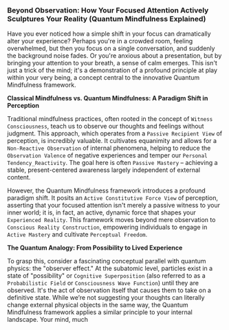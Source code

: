 ### Beyond Observation: How Your Focused Attention Actively Sculptures Your Reality (Quantum Mindfulness Explained)

Have you ever noticed how a simple shift in your focus can dramatically alter your experience? Perhaps you're in a crowded room, feeling overwhelmed, but then you focus on a single conversation, and suddenly the background noise fades. Or you're anxious about a presentation, but by bringing your attention to your breath, a sense of calm emerges. This isn't just a trick of the mind; it's a demonstration of a profound principle at play within your very being, a concept central to the innovative Quantum Mindfulness framework.

**Classical Mindfulness vs. Quantum Mindfulness: A Paradigm Shift in Perception**

Traditional mindfulness practices, often rooted in the concept of `Witness Consciousness`, teach us to observe our thoughts and feelings without judgment. This approach, which operates from a `Passive Recipient View` of perception, is incredibly valuable. It cultivates equanimity and allows for a `Non-Reactive Observation` of internal phenomena, helping to reduce the `Observation Valence` of negative experiences and temper our `Personal Tendency_Reactivity`. The goal here is often `Passive Mastery` – achieving a stable, present-centered awareness largely independent of external content.

However, the Quantum Mindfulness framework introduces a profound paradigm shift. It posits an `Active Constitutive Force View` of perception, asserting that your focused attention isn't merely a passive witness to your inner world; it is, in fact, an active, dynamic force that shapes your `Experienced Reality`. This framework moves beyond mere observation to `Conscious Reality Construction`, empowering individuals to engage in `Active Mastery` and cultivate `Perceptual Freedom`.

**The Quantum Analogy: From Possibility to Lived Experience**

To grasp this, consider a fascinating conceptual parallel with quantum physics: the "observer effect." At the subatomic level, particles exist in a state of "possibility" or `Cognitive Superposition` (also referred to as a `Probabilistic Field` or `Consciousness Wave Function`) until they are observed. It's the act of observation itself that causes them to take on a definitive state. While we’re not suggesting your thoughts can literally change external physical objects in the same way, the Quantum Mindfulness framework applies a similar principle to your internal landscape. Your mind, much